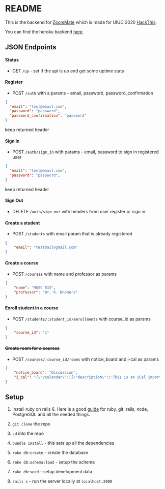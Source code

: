 # README

This is the backend for [ZoomMate](http://gifted-galileo-517037.netlify.app/) which is made for UIUC 2020 [HackThis](https://acm.illinois.edu/hackthis).

You can find the heroku backend [here](https://zmate.herokuapp.com/up).

## JSON Endpoints

#### Status

* GET `/up` - set if the api is up and get some uptime stats


#### Register

* POST `/auth` with a params -
email, password, password_confirmation
```json
{
  "email": "test@email.com",
  "password": "password",
  "password_confirmation": "password"
}
```
keep returned header

#### Sign In

* POST `/auth/sign_in` with params - email, password to sign in registered user
```json
{
  "email": "test@email.com",
  "password": "password",
}
```
keep returned header

#### Sign Out

* DELETE `/auth/sign_out` with headers from user register or sign in

#### Create a student

* POST `/students` with email param that is already registered
```json
{
	"email": "testmail@gmail.com"
}
```  

#### Create a course

* POST `/courses` with name and professor as params
```json
{
	"name": "MASC 515",
	"professor": "Dr. K. Knomura"
}
```

#### Enroll student in a course
* POST `/students/:student_id/enrollments` with course_id as params
```Json
{
	"course_id": "1"
}
```

#### ~~Create room for a courses~~ 
* POST `/courses/:course_id/rooms` with notice_board and i-cal as params
```JSON
{
	"notice_board": "Discussion",
	"i_cal": "{\"vcalendar\":[{\"description\":\"This is an iCal import for fall 2020 classes\",\"prodid\":\"-//University of Southern California//NONSGML myUSC//EN\",\"calscale\":\"GREGORIAN\",\"version\":\"2.0\",\"x-wr-calname\":\"fall 2020 Classes\",\"method\":\"PUBLISH\",\"vtimezone\":[{\"tzid\":\"America/Los_Angeles\",\"daylight\":[{\"tzoffsetfrom\":\"-0800\",\"rrule\":{\"freq\":\"YEARLY\",\"bymonth\":\"3\",\"byday\":\"2SU\"},\"dtstart\":\"20200308T020000\",\"tzname\":\"PDT\",\"tzoffsetto\":\"-0700\"}],\"standard\":[{\"tzoffsetfrom\":\"-0700\",\"rrule\":\"FREQ=YEARLY;BYMONTH=11;BYDAY=1SU\",\"dtstart\":\"20201101T020000\",\"tzname\":\"PST\",\"tzoffsetto\":\"-0800\"}]}],\"vevent\":[{\"created\":\"20200821T205821\",\"uid\":\"20203-30056-1598068701-0@my.usc.edu\",\"rrule\":{\"freq\":\"WEEKLY\",\"interval\":\"1\",\"until\":\"20201209T000000\",\"byday\":\"MO\",\"we\":null},\"exdate\":[[\"20200907T153000\",\"20201125T153000\"],{\"tzid\":\"America/Los_Angeles\"}],\"dtend\":[\"20200824T165000\",{\"tzid\":\"America/Los_Angeles\"}],\"transp\":\"OPAQUE\",\"summary\":\"CSCI 596: Scientific Computing and Visualization (Lecture)\",\"dtstart\":[\"20200824T153000\",{\"tzid\":\"America/Los_Angeles\"}],\"dtstamp\":[\"20200821T205821\",{\"tzid\":\"America/Los_Angeles\"}],\"location\":\"Online\",\"sequence\":\"0\"},{\"created\":\"20200821T205821\",\"uid\":\"20203-30146-1598068701-1@my.usc.edu\",\"rrule\":{\"freq\":\"WEEKLY\",\"interval\":\"1\",\"until\":\"20201209T000000\",\"byday\":\"FR\"},\"exdate\":[[\"20201127T153000\"],{\"tzid\":\"America/Los_Angeles\"}],\"dtend\":[\"20200828T165000\",{\"tzid\":\"America/Los_Angeles\"}],\"transp\":\"OPAQUE\",\"summary\":\"CSCI 596: Scientific Computing and Visualization (Discussion)\",\"dtstart\":[\"20200828T153000\",{\"tzid\":\"America/Los_Angeles\"}],\"dtstamp\":[\"20200821T205821\",{\"tzid\":\"America/Los_Angeles\"}],\"location\":\"Online\",\"sequence\":\"0\"},{\"created\":\"20200821T205821\",\"uid\":\"20203-30100-1598068701-2@my.usc.edu\",\"rrule\":{\"freq\":\"WEEKLY\",\"interval\":\"1\",\"until\":\"20201124T000000\",\"byday\":\"TU\",\"th\":null},\"dtend\":[\"20200818T105000\",{\"tzid\":\"America/Los_Angeles\"}],\"transp\":\"OPAQUE\",\"summary\":\"CSCI 455: Introduction to Programming Systems Design (Lecture)\",\"dtstart\":[\"20200818T093000\",{\"tzid\":\"America/Los_Angeles\"}],\"dtstamp\":[\"20200821T205821\",{\"tzid\":\"America/Los_Angeles\"}],\"location\":\"Online\",\"sequence\":\"0\"},{\"created\":\"20200821T205821\",\"uid\":\"20203-30192-1598068701-3@my.usc.edu\",\"rrule\":{\"freq\":\"WEEKLY\",\"interval\":\"1\",\"until\":\"20201124T000000\",\"byday\":\"FR\"},\"dtend\":[\"20200821T095000\",{\"tzid\":\"America/Los_Angeles\"}],\"transp\":\"OPAQUE\",\"summary\":\"CSCI 455: Introduction to Programming Systems Design (Lab)\",\"dtstart\":[\"20200821T080000\",{\"tzid\":\"America/Los_Angeles\"}],\"dtstamp\":[\"20200821T205821\",{\"tzid\":\"America/Los_Angeles\"}],\"location\":\"Online\",\"sequence\":\"0\"}]}]}"
}
```

## Setup

1. Install ruby on rails 6. Here is a good [guide](https://gorails.com/setup/ubuntu/18.04) for ruby, git, rails, node, PostgreSQL and all the needed things.

2. `git clone` the repo

3. `cd` into the repo

4. `bundle install` - this sets up all the dependencies

5. `rake db:create` - create the database

6. `rake db:schema:load` - setup the schema

7. `rake db:seed` - setup development data

8. `rails s` - run the server locally at `localhost:3000`
